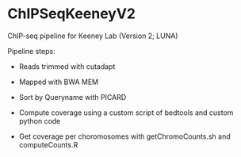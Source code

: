 # ChIPSeqKeeneyV2
ChIP-seq pipeline for Keeney Lab (Version 2; LUNA)

Pipeline steps:

* Reads trimmed with cutadapt
* Mapped with BWA MEM
* Sort by Queryname with PICARD
* Compute coverage using a custom script of bedtools and custom python code

* Get coverage per choromosomes with getChromoCounts.sh and computeCounts.R
